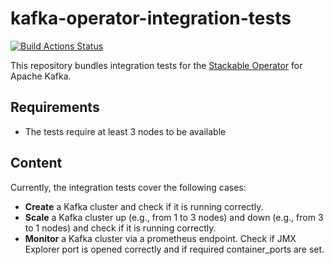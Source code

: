 # kafka-operator-integration-tests

[![Build Actions Status](https://ci.stackable.tech/job/Kafka%20Operator%20Integration%20Tests/badge/icon?subject=Integration%20Tests)](https://ci.stackable.tech/job/Kafka%20Operator%20Integration%20Tests)

This repository bundles integration tests for the [Stackable Operator](https://github.com/stackabletech/kafka-operator) for Apache Kafka. 

## Requirements

- The tests require at least 3 nodes to be available

## Content

Currently, the integration tests cover the following cases:

- **Create** a Kafka cluster and check if it is running correctly.
- **Scale** a Kafka cluster up (e.g., from 1 to 3 nodes) and down (e.g., from 3 to 1 nodes) and check if it is running correctly.
- **Monitor** a Kafka cluster via a prometheus endpoint. Check if JMX Explorer port is opened correctly and if required container_ports are set.
